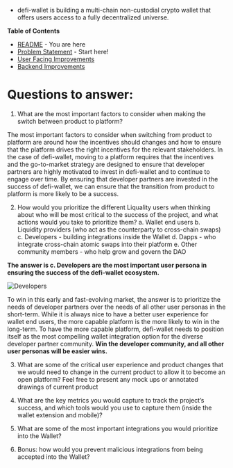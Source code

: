 * defi-wallet is building a multi-chain non-custodial crypto wallet that offers users access to a fully decentralized universe. 

**Table of Contents**

* [README](https://github.com/alokm/defi-wallet/blob/main/README.md) - You are here
* [Problem Statement](https://github.com/alokm/defi-wallet/blob/main/problem-statement.md) - Start here!
* [User Facing Improvements](https://github.com/alokm/defi-wallet/blob/main/user-facing.md#user-facing-product-improvements)
* [Backend Improvements](https://github.com/alokm/defi-wallet/blob/main/Backend.md#backend-product-operations)

# Questions to answer:

1. What are the most important factors to consider when making the switch between product to platform? 

The most important factors to consider when switching from product to platform are around how the incentives should changes and how to ensure that the platform drives the right incentives for the relevant stakeholders. In the case of defi-wallet, moving to a platform requires that the incentives and the go-to-market strategy are designed to ensure that developer partners are highly motivated to invest in defi-wallet and to continue to engage over time. By ensuring that developer partners are invested in the success of defi-wallet, we can ensure that the transition from product to platform is more likely to be a success.

2. How would you prioritize the different Liquality users when thinking about who will be most critical to the success of the project, and what actions would you take to prioritize them? 
a. Wallet end users
b. Liquidity providers (who act as the counterparty to cross-chain swaps) 
c. Developers - building integrations inside the Wallet 
d. Dapps - who integrate cross-chain atomic swaps into their platform e. Other community members - who help grow and govern the DAO 

**The answer is c. Developers are the most important user persona in ensuring the success of the defi-wallet ecosystem.**

![Developers](https://i1.sndcdn.com/artworks-000006621616-ej5015-t500x500.jpg)

To win in this early and fast-evolving market, the answer is to prioritize the needs of developer partners over the needs of all other user personas in the short-term. While it is always nice to have a better user experience for wallet end users, the more capable platform is the more likely to win in the long-term. To have the more capable platform, defi-wallet needs to position itself as the most compelling wallet integration option for the diverse developer partner community. **Win the developer community, and all other user personas will be easier wins.**

3. What are some of the critical user experience and product changes that we would need to change in the current product to allow it to become an open platform? Feel free to present any mock ups or annotated drawings of current product 

4. What are the key metrics you would capture to track the project’s success, and which tools would you use to capture them (inside the wallet extension and mobile)? 

5. What are some of the most important integrations you would prioritize into the Wallet? 

6. Bonus: how would you prevent malicious integrations from being accepted into the Wallet?

